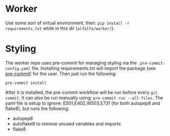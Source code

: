 # Worker
Use some sort of virtual environment, then: `pip install -r requirements.txt` while in this dir (`alfalfa/worker/`).

# Styling
The worker repo uses pre-commit for managing styling via the `.pre-commit-config.yaml` file.  Installing requirements.txt will import the package (see [pre-commit](https://pre-commit.com/#intro)) for the user.  Then just run the following:

`pre-commit install`

After it is installed, the pre-commit workflow will be run before every `git commit`.  It can also be run manually using: `pre-commit run --all-files`.  The yaml file is setup to ignore: E501,E402,W503,E731 (for both autopep8 and flake8), but runs the following:
- autopep8
- autoflake8 to remove unused variables and imports
- flake8
